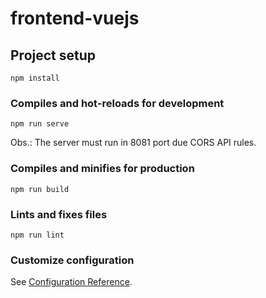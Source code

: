 # frontend-vuejs

## Project setup
```
npm install
```

### Compiles and hot-reloads for development
```
npm run serve
```
Obs.: The server must run in 8081 port due CORS API rules.

### Compiles and minifies for production
```
npm run build
```

### Lints and fixes files
```
npm run lint
```

### Customize configuration
See [Configuration Reference](https://cli.vuejs.org/config/).

